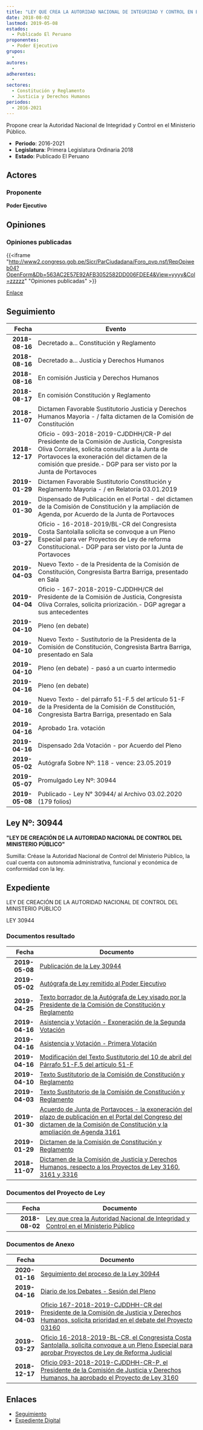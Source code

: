 ```yaml
---
title: "LEY QUE CREA LA AUTORIDAD NACIONAL DE INTEGRIDAD Y CONTROL EN EL MINISTERIO PÚBLICO"
date: 2018-08-02
lastmod: 2019-05-08
estados: 
  - Publicado El Peruano
proponentes: 
  - Poder Ejecutivo
grupos: 
  - 
autores: 
  - 
adherentes: 
  - 
sectores: 
  - Constitución y Reglamento
  - Justicia y Derechos Humanos
periodos: 
  - 2016-2021
---
```


Propone crear la Autoridad Nacional de Integridad y Control en el Ministerio Público.

- **Periodo**: 2016-2021
- **Legislatura**: Primera Legislatura Ordinaria 2018
- **Estado**: Publicado El Peruano

## Actores

### Proponente

**Poder Ejecutivo**


## Opiniones

### Opiniones publicadas

{{<iframe "http://www2.congreso.gob.pe/Sicr/ParCiudadana/Foro_pvp.nsf/RepOpiweb04?OpenForm&Db=563AC2E57E92AFB3052582DD006FDEE4&View=yyyy&Col=zzzzz" "Opiniones publicadas" >}}

[Enlace](http://www2.congreso.gob.pe/Sicr/ParCiudadana/Foro_pvp.nsf/RepOpiweb04?OpenForm&Db=563AC2E57E92AFB3052582DD006FDEE4&View=yyyy&Col=zzzzz)

## Seguimiento

| Fecha | Evento |
|------:|--------|
| **2018-08-16** | Decretado a... Constitución y Reglamento|
| **2018-08-16** | Decretado a... Justicia y Derechos Humanos|
| **2018-08-16** | En comisión Justicia y Derechos Humanos|
| **2018-08-17** | En comisión Constitución y Reglamento|
| **2018-11-07** | Dictamen Favorable Sustitutorio Justicia y Derechos Humanos Mayoria - / falta dictamen de la Comisión de Constitución|
| **2018-12-17** | Oficio - 093-2018-2019-CJDDHH/CR-P del Presidente de la Comisión de Justicia, Congresista Oliva Corrales, solicita consultar a la Junta de Portavoces la exoneración del dictamen de la comisión que preside.- DGP para ser visto por la Junta de Portavoces|
| **2019-01-29** | Dictamen Favorable Sustitutorio Constitución y Reglamento Mayoria - / en Relatoría 03.01.2019|
| **2019-01-30** | Dispensado de Publicación en el Portal - del dictamen de la Comisión de Constitución y la ampliación de Agenda, por Acuerdo de la Junta de Portavoces|
| **2019-03-27** | Oficio - 16-2018-2019/BL-CR del Congresista Costa Santolalla solicita se convoque a un Pleno Especial para ver Proyectos de Ley de reforma Constitucional.- DGP para ser visto por la Junta de Portavoces|
| **2019-04-03** | Nuevo Texto - de la Presidenta de la Comisión de Constitución, Congresista Bartra Barriga, presentado en Sala|
| **2019-04-04** | Oficio - 167-2018-2019-CJDDHH/CR del Presidente de la Comisión de Justicia, Congresista Oliva Corrales, solicita priorización.- DGP agregar a sus antecedentes|
| **2019-04-10** | Pleno (en debate)|
| **2019-04-10** | Nuevo Texto - Sustitutorio de la Presidenta de la Comisión de Constitución, Congresista Bartra Barriga, presentado en Sala|
| **2019-04-10** | Pleno (en debate) - pasó a un cuarto intermedio|
| **2019-04-16** | Pleno (en debate)|
| **2019-04-16** | Nuevo Texto - del párrafo 51-F.5 del artículo 51-F de la Presidenta de la Comisión de Constitución, Congresista Bartra Barriga, presentado en Sala|
| **2019-04-16** | Aprobado 1ra. votación|
| **2019-04-16** | Dispensado 2da Votación - por Acuerdo del Pleno|
| **2019-05-02** | Autógrafa Sobre Nº: 118 - vence: 23.05.2019|
| **2019-05-07** | Promulgado Ley Nº: 30944|
| **2019-05-08** | Publicado - Ley N° 30944/ al Archivo 03.02.2020 (179 folios)|

## Ley Nº: 30944

**"LEY DE CREACIÓN DE LA AUTORIDAD NACIONAL DE CONTROL DEL MINISTERIO PÚBLICO"**

Sumilla: Créase la Autoridad Nacional de Control del Ministerio Público, la cual cuenta con autonomía administrativa, funcional y económica de conformidad con la ley.


## Expediente

LEY DE CREACIÓN DE LA AUTORIDAD NACIONAL DE CONTROL DEL MINISTERIO PÚBLICO

LEY 30944


### Documentos resultado

| Fecha | Documento |
|------:|--------|
| **2019-05-08** | [Publicación de la Ley 30944](http://www.leyes.congreso.gob.pe/Documentos/2016_2021/ADLP/Normas_Legales/30944-LEY.pdf) |
| **2019-05-02** | [Autógrafa de Ley remitido al Poder Ejecutivo](http://www.leyes.congreso.gob.pe/Documentos/2016_2021/ADLP/Texto_Aprobado/AU0316120190502.pdf) |
| **2019-04-25** | [Texto borrador de la Autógrafa de Ley visado por la Presidente de la Comisión de Constitución y Reglamento](http://www.leyes.congreso.gob.pe/Documentos/2016_2021/Texto_Borrador_de_Autografa/BAU0316120190425.pdf) |
| **2019-04-16** | [Asistencia y Votación - Exoneración de la Segunda Votación](http://www.leyes.congreso.gob.pe/Documentos/2016_2021/Asistencia_y_Votacion/Proyectos_de_Ley/Exoneracion_de_Segunda_Votacion/ESV0316120190416.pdf) |
| **2019-04-16** | [Asistencia y Votación - Primera Votación](http://www.leyes.congreso.gob.pe/Documentos/2016_2021/Asistencia_y_Votacion/Proyectos_de_Ley/AV0316120190416.pdf) |
| **2019-04-16** | [Modificación del Texto Sustitutorio del 10 de abril del Párrafo 51-F.5 del artículo 51-F](http://www.leyes.congreso.gob.pe/Documentos/2016_2021/Texto_Sustitutorio/Proyectos_de_Ley/TS0316120190416.pdf) |
| **2019-04-10** | [Texto Sustitutorio de la Comisión de Constitución y Reglamento](http://www.leyes.congreso.gob.pe/Documentos/2016_2021/Texto_Sustitutorio/Proyectos_de_Ley/TS0316120190410.pdf) |
| **2019-04-03** | [Texto Sustitutorio de la Comisión de Constitución y Reglamento](http://www.leyes.congreso.gob.pe/Documentos/2016_2021/Texto_Sustitutorio/Proyectos_de_Ley/TS0316020190403.pdf) |
| **2019-01-30** | [Acuerdo de Junta de Portavoces - la exoneración del plazo de publicación en el Portal del Congreso del dictamen de la Comisión de Constitución y la ampliación de Agenda 3161](http://www.leyes.congreso.gob.pe/Documentos/2016_2021/Acuerdos/Junta_Portavoces/AJP0316120190130..pdf) |
| **2019-01-29** | [Dictamen de la Comisión de Constitución y Reglamento](http://www.leyes.congreso.gob.pe/Documentos/2016_2021/Dictamenes/Proyectos_de_Ley/03161DC04MAY20190129.pdf) |
| **2018-11-07** | [Dictamen de la Comisión de Justicia y Derechos Humanos, respecto a los Proyectos de Ley 3160, 3161 y 3316](http://www.leyes.congreso.gob.pe/Documentos/2016_2021/Dictamenes/Proyectos_de_Ley/03160DC15MAY20181107.pdf) |

### Documentos del Proyecto de Ley

| Fecha | Documento |
|------:|--------|
| **2018-08-02** | [Ley que crea la Autoridad Nacional de Integridad y Control en el Ministerio Público](http://www.leyes.congreso.gob.pe/Documentos/2016_2021/Proyectos_de_Ley_y_de_Resoluciones_Legislativas/PL0316120180802.pdf) |

### Documentos de Anexo

| Fecha | Documento |
|------:|--------|
| **2020-01-16** | [Seguimiento del proceso de la Ley 30944](http://www.leyes.congreso.gob.pe/Documentos/2016_2021/Seguimiento_de_Proyectos_de_Ley/03161PL20200116.pdf) |
| **2019-04-16** | [Diario de los Debates - Sesión del Pleno](http://www2.congreso.gob.pe/Sicr/DiarioDebates/Publicad.nsf/SesionesPleno/05256D6E0073DFE9052583DF006177E0/$FILE/SLO-2018-6.pdf) |
| **2019-04-03** | [Oficio 167-2018-2019-CJDDHH-CR del Presidente de la Comisión de Justicia y Derechos Humanos, solicita prioridad en el debate del Proyecto 03160](http://www.leyes.congreso.gob.pe/Documentos/2016_2021/Oficios/Comisiones_Ordinarias/OFICIO-167-2018-2019-CJDDHH-CR.pdf) |
| **2019-03-27** | [Oficio 16-2018-2019-BL-CR, el Congresista Costa Santolalla, solicita convoque a un Pleno Especial para aprobar Proyectos de Ley de Reforma Judicial](http://www.leyes.congreso.gob.pe/Documentos/2016_2021/Oficios/Congresistas/OFICIO-16-2018-2019-BL-CR.pdf) |
| **2018-12-17** | [Oficio 093-2018-2019-CJDDHH-CR-P, el Presidente de la Comisión de Justicia y Derechos Humanos, ha aprobado el Proyecto de Ley 3160](http://www.leyes.congreso.gob.pe/Documentos/2016_2021/Oficios/Comisiones_Ordinarias/OFICIO-093-2018-2019-CJDDHH-CR-P.pdf) |

## Enlaces 

- [Seguimiento](http://www2.congreso.gob.pe/Sicr/TraDocEstProc/CLProLey2016.nsf/f7fff46988ca05b1052578e100829cc7/ef71dc00739e0fee052583d700729865?OpenDocument)
- [Expediente Digital](http://www2.congreso.gob.pe/Sicr/TraDocEstProc/CLProLey2016.nsf/f7fff46988ca05b1052578e100829cc7/ef71dc00739e0fee052583d700729865?OpenDocument&Click=05257FB7005EB655.eb71d0cf91d8294e05256cdf006b5706/$Body/0.1C6C)
